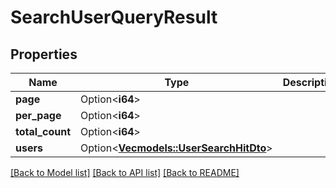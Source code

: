 # SearchUserQueryResult

## Properties

Name | Type | Description | Notes
------------ | ------------- | ------------- | -------------
**page** | Option<**i64**> |  | [optional]
**per_page** | Option<**i64**> |  | [optional]
**total_count** | Option<**i64**> |  | [optional]
**users** | Option<[**Vec<models::UserSearchHitDto>**](UserSearchHitDTO.md)> |  | [optional]

[[Back to Model list]](../README.md#documentation-for-models) [[Back to API list]](../README.md#documentation-for-api-endpoints) [[Back to README]](../README.md)


